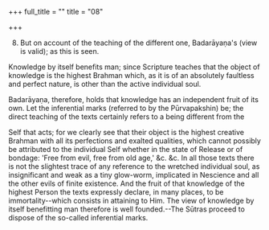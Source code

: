 +++
full_title = ""
title = "08"

+++


8. But on account of the teaching of the different one, Badarāyaṇa's (view is valid); as this is seen.

Knowledge by itself benefits man; since Scripture teaches that the object of knowledge is the highest Brahman which, as it is of an absolutely faultless and perfect nature, is other than the active individual soul.

Badarāyaṇa, therefore, holds that knowledge has an independent fruit of its own. Let the inferential marks (referred to by the Pūrvapakshin) be; the direct teaching of the texts certainly refers to a being different from the

 Self that acts; for we clearly see that their object is the highest creative Brahman with all its perfections and exalted qualities, which cannot possibly be attributed to the individual Self whether in the state of Release or of bondage: 'Free from evil, free from old age,' &c. &c. In all those texts there is not the slightest trace of any reference to the wretched individual soul, as insignificant and weak as a tiny glow-worm, implicated in Nescience and all the other evils of finite existence. And the fruit of that knowledge of the highest Person the texts expressly declare, in many places, to be immortality--which consists in attaining to Him. The view of knowledge by itself benefitting man therefore is well founded.--The Sūtras proceed to dispose of the so-called inferential marks.

